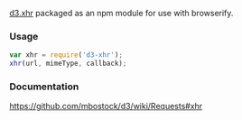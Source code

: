[d3.xhr](https://github.com/mbostock/d3/wiki/Requests#xhr) packaged as an npm module for use with browserify.

### Usage

```javascript
var xhr = require('d3-xhr');
xhr(url, mimeType, callback);
```

### Documentation

https://github.com/mbostock/d3/wiki/Requests#xhr
